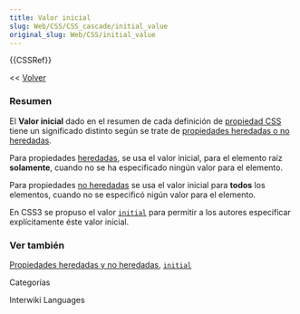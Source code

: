 ```yaml
---
title: Valor inicial
slug: Web/CSS/CSS_cascade/initial_value
original_slug: Web/CSS/initial_value
---
```


{{CSSRef}}

<< [Volver](/es/Gu%c3%ada_de_referencia_de_CSS)

### Resumen

El **Valor inicial** dado en el resumen de cada definición de [propiedad CSS](/es/Gu%c3%ada_de_referencia_de_CSS) tiene un significado distinto según se trate de [propiedades heredadas o no heredadas](/es/docs/Web/CSS/CSS_cascade/Inheritance#propiedades_heredadas_y_no_heredadas).

Para propiedades [heredadas](/es/docs/Web/CSS/CSS_cascade/Inheritance#propiedades_heredadas_y_no_heredadas), se usa el valor inicial, para el elemento raíz **solamente**, cuando no se ha especificado ningún valor para el elemento.

Para propiedades [no heredadas](/es/docs/Web/CSS/CSS_cascade/Inheritance#propiedades_heredadas_y_no_heredadas) se usa el valor inicial para **todos** los elementos, cuando no se especificó nigún valor para el elemento.

En CSS3 se propuso el valor [`initial`](/es/docs/Web/CSS/initial) para permitir a los autores especificar explícitamente éste valor inicial.

### Ver también

[Propiedades heredadas y no heredadas](/es/docs/Web/CSS/CSS_cascade/Inheritance#propiedades_heredadas_y_no_heredadas), [`initial`](/es/docs/Web/CSS/initial)

Categorías

Interwiki Languages
